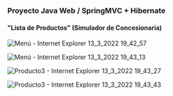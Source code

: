 ### Proyecto Java Web / SpringMVC + Hibernate
#### "Lista de Productos" (Simulador de Concesionaria)


![Menú - Internet Explorer 13_3_2022 19_42_57](https://user-images.githubusercontent.com/88462536/158082801-499710b2-e4ca-4c86-b1ce-2af667f6df4a.png)

![Menú - Internet Explorer 13_3_2022 19_43_13](https://user-images.githubusercontent.com/88462536/158082809-4612bb7b-87ff-47b2-aef6-934432dd1655.png)

![Producto3 - Internet Explorer 13_3_2022 19_43_27](https://user-images.githubusercontent.com/88462536/158082814-c69f7e6f-c518-48f7-956f-31d3a58fe765.png)

![Producto3 - Internet Explorer 13_3_2022 19_43_43](https://user-images.githubusercontent.com/88462536/158082831-141a882d-e07e-44d8-97cc-12d7023ac1ba.png)
